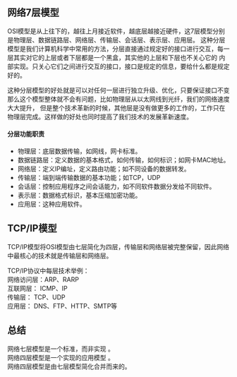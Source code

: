 ## 网络7层模型
OSI模型是从上往下的，越往上月接近软件，越底层越接近硬件，这7层模型分别是物理层、数据链路层、网络层、传输层、会话层、表示层、应用层。
这种分层模型是我们计算机科学中常用的方法，分层直接通过规定好的接口进行交互，每一层其实对它的上层或者下层都是一个黑盒，其实他的上层和下层也不关心它的
内部实现。只关心它们之间进行交互的接口，接口是规定的信息，要给什么都是规定好的。

这种分层模型的好处就是可以对任何一层进行独立升级、优化，只要保证接口不变那么这个模型整体就不会有问题，比如物理层从以太网线到光纤，我们的网络速度大大提升，
但是整个技术革新的时候，其他层是没有做更多的工作的，工作只在物理层完成。这样做的好处也同时提高了我们技术的发展革新速度。    

#### 分层功能职责
 - 物理层：底层数据传输，如网线，网卡标准。
 - 数据链路层：定义数据的基本格式，如何传输，如何标识；如网卡MAC地址。
 - 网络层：定义IP编址，定义路由功能；如不同设备的数据转发。
 - 传输层：端到端传输数据的基本功能；如TCP，UDP
 - 会话层：控制应用程序之间会话能力，如不同软件数据分发给不同软件。
 - 表示层：数据格式标识，基本压缩加密功能。
 - 应用层：这种应用软件。


 ## TCP/IP模型
TCP/IP模型将OSI模型由七层简化为四层，传输层和网络层被完整保留，因此网络中最核心的技术就是传输层和网络层。  

TCP/IP协议中每层技术举例：  
网络访问层：ARP、RARP   
互联网层： ICMP、IP   
传输层： TCP、UDP   
应用层： DNS、FTP、HTTP、SMTP等

## 总结

网络七层模型是一个标准，而非实现 。  
网络四层模型是一个实现的应用模型 。  
网络四层模型是由七层模型简化合并而来的。   

